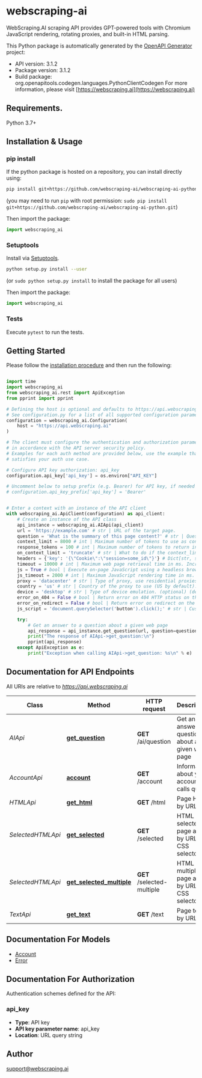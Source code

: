 # webscraping-ai
WebScraping.AI scraping API provides GPT-powered tools with Chromium JavaScript rendering, rotating proxies, and built-in HTML parsing.

This Python package is automatically generated by the [OpenAPI Generator](https://openapi-generator.tech) project:

- API version: 3.1.2
- Package version: 3.1.2
- Build package: org.openapitools.codegen.languages.PythonClientCodegen
For more information, please visit [https://webscraping.ai](https://webscraping.ai)

## Requirements.

Python 3.7+

## Installation & Usage
### pip install

If the python package is hosted on a repository, you can install directly using:

```sh
pip install git+https://github.com/webscraping-ai/webscraping-ai-python.git
```
(you may need to run `pip` with root permission: `sudo pip install git+https://github.com/webscraping-ai/webscraping-ai-python.git`)

Then import the package:
```python
import webscraping_ai
```

### Setuptools

Install via [Setuptools](http://pypi.python.org/pypi/setuptools).

```sh
python setup.py install --user
```
(or `sudo python setup.py install` to install the package for all users)

Then import the package:
```python
import webscraping_ai
```

### Tests

Execute `pytest` to run the tests.

## Getting Started

Please follow the [installation procedure](#installation--usage) and then run the following:

```python

import time
import webscraping_ai
from webscraping_ai.rest import ApiException
from pprint import pprint

# Defining the host is optional and defaults to https://api.webscraping.ai
# See configuration.py for a list of all supported configuration parameters.
configuration = webscraping_ai.Configuration(
    host = "https://api.webscraping.ai"
)

# The client must configure the authentication and authorization parameters
# in accordance with the API server security policy.
# Examples for each auth method are provided below, use the example that
# satisfies your auth use case.

# Configure API key authorization: api_key
configuration.api_key['api_key'] = os.environ["API_KEY"]

# Uncomment below to setup prefix (e.g. Bearer) for API key, if needed
# configuration.api_key_prefix['api_key'] = 'Bearer'


# Enter a context with an instance of the API client
with webscraping_ai.ApiClient(configuration) as api_client:
    # Create an instance of the API class
    api_instance = webscraping_ai.AIApi(api_client)
    url = 'https://example.com' # str | URL of the target page.
    question = 'What is the summary of this page content?' # str | Question or instructions to ask the LLM model about the target page. (optional)
    context_limit = 8000 # int | Maximum number of tokens to use as context for the LLM model (4000 by default). (optional) (default to 8000)
    response_tokens = 100 # int | Maximum number of tokens to return in the LLM model response. The total context size (context_limit) includes the question, the target page content and the response, so this parameter reserves tokens for the response (see also on_context_limit). (optional) (default to 100)
    on_context_limit = 'truncate' # str | What to do if the context_limit parameter is exceeded (truncate by default). The context is exceeded when the target page content is too long. (optional) (default to 'truncate')
    headers = {'key': '{\"Cookie\":\"session=some_id\"}'} # Dict[str, str] | HTTP headers to pass to the target page. Can be specified either via a nested query parameter (...&headers[One]=value1&headers=[Another]=value2) or as a JSON encoded object (...&headers={\"One\": \"value1\", \"Another\": \"value2\"}). (optional)
    timeout = 10000 # int | Maximum web page retrieval time in ms. Increase it in case of timeout errors (10000 by default, maximum is 30000). (optional) (default to 10000)
    js = True # bool | Execute on-page JavaScript using a headless browser (true by default). (optional) (default to True)
    js_timeout = 2000 # int | Maximum JavaScript rendering time in ms. Increase it in case if you see a loading indicator instead of data on the target page. (optional) (default to 2000)
    proxy = 'datacenter' # str | Type of proxy, use residential proxies if your site restricts traffic from datacenters (datacenter by default). Note that residential proxy requests are more expensive than datacenter, see the pricing page for details. (optional) (default to 'datacenter')
    country = 'us' # str | Country of the proxy to use (US by default). Only available on Startup and Custom plans. (optional) (default to 'us')
    device = 'desktop' # str | Type of device emulation. (optional) (default to 'desktop')
    error_on_404 = False # bool | Return error on 404 HTTP status on the target page (false by default). (optional) (default to False)
    error_on_redirect = False # bool | Return error on redirect on the target page (false by default). (optional) (default to False)
    js_script = 'document.querySelector('button').click();' # str | Custom JavaScript code to execute on the target page. (optional)

    try:
        # Get an answer to a question about a given web page
        api_response = api_instance.get_question(url, question=question, context_limit=context_limit, response_tokens=response_tokens, on_context_limit=on_context_limit, headers=headers, timeout=timeout, js=js, js_timeout=js_timeout, proxy=proxy, country=country, device=device, error_on_404=error_on_404, error_on_redirect=error_on_redirect, js_script=js_script)
        print("The response of AIApi->get_question:\n")
        pprint(api_response)
    except ApiException as e:
        print("Exception when calling AIApi->get_question: %s\n" % e)

```

## Documentation for API Endpoints

All URIs are relative to *https://api.webscraping.ai*

Class | Method | HTTP request | Description
------------ | ------------- | ------------- | -------------
*AIApi* | [**get_question**](docs/AIApi.md#get_question) | **GET** /ai/question | Get an answer to a question about a given web page
*AccountApi* | [**account**](docs/AccountApi.md#account) | **GET** /account | Information about your account calls quota
*HTMLApi* | [**get_html**](docs/HTMLApi.md#get_html) | **GET** /html | Page HTML by URL
*SelectedHTMLApi* | [**get_selected**](docs/SelectedHTMLApi.md#get_selected) | **GET** /selected | HTML of a selected page area by URL and CSS selector
*SelectedHTMLApi* | [**get_selected_multiple**](docs/SelectedHTMLApi.md#get_selected_multiple) | **GET** /selected-multiple | HTML of multiple page areas by URL and CSS selectors
*TextApi* | [**get_text**](docs/TextApi.md#get_text) | **GET** /text | Page text by URL


## Documentation For Models

 - [Account](docs/Account.md)
 - [Error](docs/Error.md)


<a id="documentation-for-authorization"></a>
## Documentation For Authorization


Authentication schemes defined for the API:
<a id="api_key"></a>
### api_key

- **Type**: API key
- **API key parameter name**: api_key
- **Location**: URL query string


## Author

support@webscraping.ai


